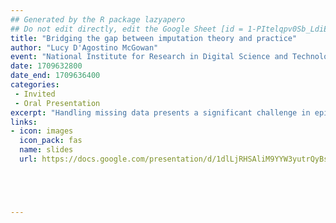 ```yaml
---
## Generated by the R package lazyapero
## Do not edit directly, edit the Google Sheet [id = 1-PItelqpv0Sb_LdiEDqb8O3D_Roii5nVTL07IRVbRtA]
title: "Bridging the gap between imputation theory and practice"
author: "Lucy D'Agostino McGowan"
event: "National Institute for Research in Digital Science and Technology 2024"
date: 1709632800
date_end: 1709636400
categories:
 - Invited
 - Oral Presentation
excerpt: "Handling missing data presents a significant challenge in epidemiological data analysis, with imputation frequently employed to handle this issue. It is often advised to use the outcome variable in the imputation model for missing covariates, though the rationale of this advice is not always clear. This presentation will explore both deterministic imputation (i.e., single imputation using fixed values) and stochastic imputation (i.e., single or multiple imputation using random values) approaches and their effects on estimating the association between an imputed covariate and outcome. We will show that the inclusion of the outcome variable in imputation models is not merely a suggestion but a necessity for obtaining unbiased estimates in stochastic imputation approaches. Furthermore, we will clarify misconceptions regarding deterministic imputation models and explain why the outcome variable should be excluded from these models. The goal of this presentation is to connect theory behihnd imputation and its practical application, offering mathematical proofs to elucidate common statistical guidelines."
links:
- icon: images
  icon_pack: fas
  name: slides
  url: https://docs.google.com/presentation/d/1dlLjRHSAliM9YYW3yutrQyBsgJAeZaE8qim0602gfDc





---
```

